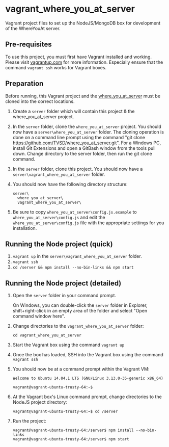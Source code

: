 # vagrant_where_you_at_server

Vagrant project files to set up the NodeJS/MongoDB box for development of the WhereYouAt server.

## Pre-requisites
To use this project, you must first have Vagrant installed and working. Please visit [vagrantup.com](https://vagrantup.com) for more information. Especially ensure that the command `vagrant ssh` works for Vagrant boxes.

## Preparation
Before running, this Vagrant project and the [where_you_at_server](https://github.com/TVSD/where_you_at_server) must be cloned into the correct locations.

1. Create a `server` folder which will contain this project & the where_you_at_server project.
2. In the `server` folder, clone the `where_you_at_server` project. You should now have a `server\where_you_at_server` folder. The cloning operation is done on a command line prompt using the command "git clone https://github.com/TVSD/where_you_at_server.git". For a Windows PC, install Git Extensions and open a GitBash window from the tools pull down. Change directory to the server folder, then run the git clone command.
3. In the `server` folder, clone this project. You should now have a `server\vagrant_where_you_at_server` folder.
4. You should now have the following directory structure:

   ```
   server\
     where_you_at_server\
     vagrant_where_you_at_server\
   ```
5. Be sure to copy `where_you_at_server\config.js.example` to `where_you_at_server\config.js` and edit the `where_you_at_server\config.js` file with the appropriate settings for you installation.

## Running the Node project (quick)
1. `vagrant up` in the `server\vagrant_where_you_at_server` folder.
2. `vagrant ssh`
3. `cd /server && npm install --no-bin-links && npm start`

## Running the Node project (detailed)
1. Open the `server` folder in your command prompt.

   On Windows, you can double-click the `server` folder in Explorer, shift+right-click in an empty area of the folder and select "Open command window here".
2. Change directories to the `vagrant_where_you_at_server` folder:

   ```
   cd vagrant_where_you_at_server
   ```

3. Start the Vagrant box using the command `vagrant up`
4. Once the box has loaded, SSH into the Vagrant box using the command `vagrant ssh`
5. You should now be at a command prompt within the Vagrant VM:

   ```
   Welcome to Ubuntu 14.04.1 LTS (GNU/Linux 3.13.0-35-generic x86_64)

   vagrant@vagrant-ubuntu-trusty-64:~$
   ```

6. At the Vagrant box's Linux command prompt, change directories to the NodeJS project directory:

   ```
   vagrant@vagrant-ubuntu-trusty-64:~$ cd /server
   ```

7. Run the project:

   ```
   vagrant@vagrant-ubuntu-trusty-64:/server$ npm install --no-bin-links
   vagrant@vagrant-ubuntu-trusty-64:/server$ npm start
   ```
